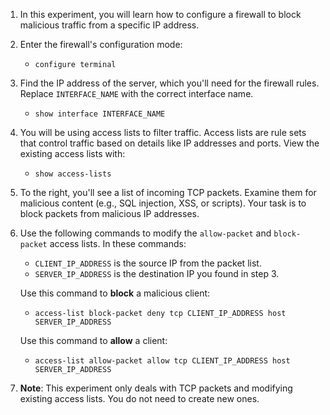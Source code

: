 
1. In this experiment, you will learn how to configure a firewall to block malicious traffic from a specific IP address.

2. Enter the firewall's configuration mode:
    - `configure terminal`

3. Find the IP address of the server, which you'll need for the firewall rules. Replace `INTERFACE_NAME` with the correct interface name.
    - `show interface INTERFACE_NAME`

4. You will be using access lists to filter traffic. Access lists are rule sets that control traffic based on details like IP addresses and ports. View the existing access lists with:
    - `show access-lists`

5. To the right, you'll see a list of incoming TCP packets. Examine them for malicious content (e.g., SQL injection, XSS, or scripts). Your task is to block packets from malicious IP addresses.

6. Use the following commands to modify the `allow-packet` and `block-packet` access lists. In these commands:
    - `CLIENT_IP_ADDRESS` is the source IP from the packet list.
    - `SERVER_IP_ADDRESS` is the destination IP you found in step 3.

    Use this command to **block** a malicious client:
    - `access-list block-packet deny tcp CLIENT_IP_ADDRESS host SERVER_IP_ADDRESS`

    Use this command to **allow** a client:
    - `access-list allow-packet allow tcp CLIENT_IP_ADDRESS host SERVER_IP_ADDRESS`

7. **Note**: This experiment only deals with TCP packets and modifying existing access lists. You do not need to create new ones.
